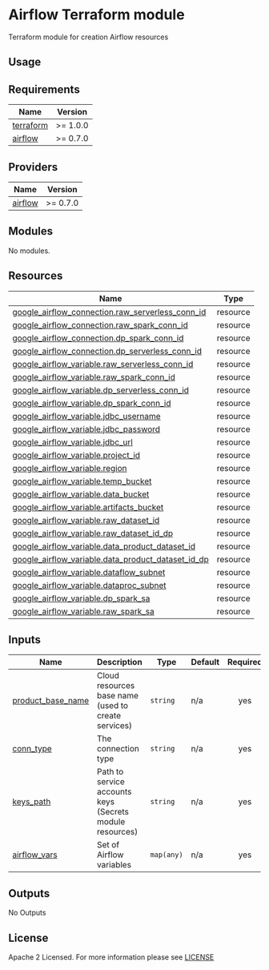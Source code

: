 # Airflow Terraform module
Terraform module for creation Airflow resources

## Usage

<!-- BEGIN_TF_DOCS -->
## Requirements

| Name                                                                      | Version  |
| ------------------------------------------------------------------------- | -------- |
| <a name="requirement_terraform"></a> [terraform](#requirement\_terraform) | >= 1.0.0 |
| <a name="requirement_airflow"></a> [airflow](#requirement\_airflow)       | >= 0.7.0 |

## Providers

| Name                                                                | Version  |
| ------------------------------------------------------------------- | -------- |
| <a name="requirement_airflow"></a> [airflow](#requirement\_airflow) | >= 0.7.0 |

## Modules

No modules.

## Resources

| Name                                                                                                                                                   | Type     |
| ------------------------------------------------------------------------------------------------------------------------------------------------------ | -------- |
| [google_airflow_connection.raw_serverless_conn_id](https://registry.terraform.io/providers/DrFaust92/airflow/latest/docs/resources/airflow_connection) | resource |
| [google_airflow_connection.raw_spark_conn_id](https://registry.terraform.io/providers/DrFaust92/airflow/latest/docs/resources/airflow_connection)      | resource |
| [google_airflow_connection.dp_spark_conn_id](https://registry.terraform.io/providers/DrFaust92/airflow/latest/docs/resources/airflow_connection)       | resource |
| [google_airflow_connection.dp_serverless_conn_id](https://registry.terraform.io/providers/DrFaust92/airflow/latest/docs/resources/airflow_connection)  | resource |
| [google_airflow_variable.raw_serverless_conn_id](https://registry.terraform.io/providers/DrFaust92/airflow/latest/docs/resources/airflow_variable)     | resource |
| [google_airflow_variable.raw_spark_conn_id](https://registry.terraform.io/providers/DrFaust92/airflow/latest/docs/resources/airflow_variable)          | resource |
| [google_airflow_variable.dp_serverless_conn_id](https://registry.terraform.io/providers/DrFaust92/airflow/latest/docs/resources/airflow_variable)      | resource |
| [google_airflow_variable.dp_spark_conn_id](https://registry.terraform.io/providers/DrFaust92/airflow/latest/docs/resources/airflow_variable)           | resource |
| [google_airflow_variable.jdbc_username](https://registry.terraform.io/providers/DrFaust92/airflow/latest/docs/resources/airflow_variable)              | resource |
| [google_airflow_variable.jdbc_password](https://registry.terraform.io/providers/DrFaust92/airflow/latest/docs/resources/airflow_variable)              | resource |
| [google_airflow_variable.jdbc_url](https://registry.terraform.io/providers/DrFaust92/airflow/latest/docs/resources/airflow_variable)                   | resource |
| [google_airflow_variable.project_id](https://registry.terraform.io/providers/DrFaust92/airflow/latest/docs/resources/airflow_variable)                 | resource |
| [google_airflow_variable.region](https://registry.terraform.io/providers/DrFaust92/airflow/latest/docs/resources/airflow_variable)                     | resource |
| [google_airflow_variable.temp_bucket](https://registry.terraform.io/providers/DrFaust92/airflow/latest/docs/resources/airflow_variable)                | resource |
| [google_airflow_variable.data_bucket](https://registry.terraform.io/providers/DrFaust92/airflow/latest/docs/resources/airflow_variable)                | resource |
| [google_airflow_variable.artifacts_bucket](https://registry.terraform.io/providers/DrFaust92/airflow/latest/docs/resources/airflow_variable)           | resource |
| [google_airflow_variable.raw_dataset_id](https://registry.terraform.io/providers/DrFaust92/airflow/latest/docs/resources/airflow_variable)             | resource |
| [google_airflow_variable.raw_dataset_id_dp](https://registry.terraform.io/providers/DrFaust92/airflow/latest/docs/resources/airflow_variable)          | resource |
| [google_airflow_variable.data_product_dataset_id](https://registry.terraform.io/providers/DrFaust92/airflow/latest/docs/resources/airflow_variable)    | resource |
| [google_airflow_variable.data_product_dataset_id_dp](https://registry.terraform.io/providers/DrFaust92/airflow/latest/docs/resources/airflow_variable) | resource |
| [google_airflow_variable.dataflow_subnet](https://registry.terraform.io/providers/DrFaust92/airflow/latest/docs/resources/airflow_variable)            | resource |
| [google_airflow_variable.dataproc_subnet](https://registry.terraform.io/providers/DrFaust92/airflow/latest/docs/resources/airflow_variable)            | resource |
| [google_airflow_variable.dp_spark_sa](https://registry.terraform.io/providers/DrFaust92/airflow/latest/docs/resources/airflow_variable)                | resource |
| [google_airflow_variable.raw_spark_sa](https://registry.terraform.io/providers/DrFaust92/airflow/latest/docs/resources/airflow_variable)               | resource |

## Inputs

| Name                                                                                      | Description                                              | Type       | Default | Required |
| ----------------------------------------------------------------------------------------- | -------------------------------------------------------- | ---------- | ------- | :------: |
| <a name="input_product_base_name"></a> [product\_base\_name](#input\_product\_base\_name) | Cloud resources base name (used to create services)      | `string`   | n/a     |   yes    |
| <a name="input_conn_type"></a> [conn\_type](#input\_conn\_type)                           | The connection type                                      | `string`   | n/a     |   yes    |
| <a name="input_keys_path"></a> [keys\_path](#input\_keys\_path)                           | Path to service accounts keys (Secrets module resources) | `string`   | n/a     |   yes    |
| <a name="input_airflow_vars"></a> [airflow\_vars](#input\_airflow\_vars)                  | Set of Airflow variables                                 | `map(any)` | n/a     |   yes    |

## Outputs

No Outputs

<!-- END_TF_DOCS -->

## License

Apache 2 Licensed. For more information please see [LICENSE](https://github.com/data-platform-hq/terraform-airflow-drfaust92-airflow/blob/main/LICENSE)
